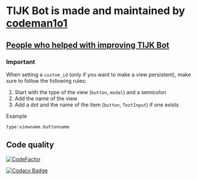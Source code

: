 
# TIJK Bot is made and maintained by [codeman1o1](https://github.com/codeman1o1)

## [People who helped with improving TIJK Bot](https://github.com/codeman1o1/TIJK-Bot/graphs/contributors)

### Important

When setting a `custom_id` (only if you want to make a view persistent), make sure to follow the following rules:

1. Start with the type of the view (`button`, `modal`) and a semicolon
2. Add the name of the view
3. Add a dot and the name of the item (`button`, `TextInput`) if one exists

Example

`type:viewname.buttonname`

## Code quality

[![CodeFactor](https://www.codefactor.io/repository/github/codeman1o1/tijk-bot/badge)](https://www.codefactor.io/repository/github/codeman1o1/tijk-bot)

[![Codacy Badge](https://app.codacy.com/project/badge/Grade/f7e1f08a32774e7c91590509a7586fe9)](https://www.codacy.com/gh/codeman1o1/TIJK-Bot/dashboard?utm_source=github.com&amp;utm_medium=referral&amp;utm_content=codeman1o1/TIJK-Bot&amp;utm_campaign=Badge_Grade)
